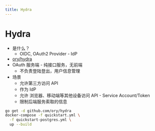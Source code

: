 ```yaml
---
title: Hydra
---
```


# Hydra

- 是什么？
  - OIDC, OAuth2 Provider - IdP
- [ory/hydra](https://github.com/ory/hydra)
- OAuth 服务端 - 纯接口服务，无前端
  - 不负责登陆登出，用户信息管理
- 场景
  - 允许第三方访问 API
  - 作为 IdP
  - 允许 浏览器、移动端等其他设备访问 API - Service Account/Token
  - 限制后端服务索取的信息

```bash
go get -d github.com/ory/hydra
docker-compose -f quickstart.yml \
  -f quickstart-postgres.yml \
  up --build
```
